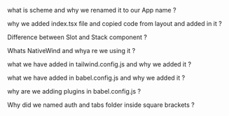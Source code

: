 what is scheme and why we renamed it to our App name ?

why we added index.tsx file and copied code from layout and added in it ?

Difference between Slot and Stack component ?

Whats NativeWind and whya re we using it ?

what we have added in tailwind.config.js and why we added it ?

what we have added in babel.config.js and why we added it ?

why are we adding plugins in babel.config.js ?

Why did we named auth and tabs folder inside square brackets ?
